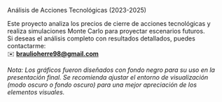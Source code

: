 Análisis de Acciones Tecnológicas (2023-2025)

Este proyecto analiza los precios de cierre de acciones tecnológicas y realiza simulaciones Monte Carlo para proyectar escenarios futuros.  
Si deseas el análisis completo con resultados detallados, puedes contactarme:  
✉️ **braulioherre98@gmail.com**

*Nota: Los gráficos fueron diseñados con fondo negro para su uso en la presentación final. Se recomienda ajustar el entorno de visualización (modo oscuro o fondo oscuro) para una mejor apreciación de los elementos visuales.*

